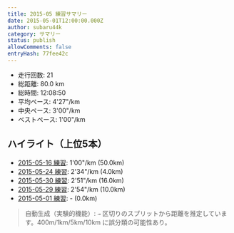 ```yaml
---
title: 2015-05 練習サマリー
date: 2015-05-01T12:00:00.000Z
author: subaru44k
category: サマリー
status: publish
allowComments: false
entryHash: 77fee42c
---
```

- 走行回数: 21
- 総距離: 80.0 km
- 総時間: 12:08:50
- 平均ペース: 4'27"/km
- 中央ペース: 3'00"/km
- ベストペース: 1'00"/km

## ハイライト（上位5本）
- [2015-05-16 練習](/2015-05-16-b6efeaa54cb31a2c3c41a6dbe531c86f/): 1'00"/km (50.0km)
- [2015-05-24 練習](/2015-05-24-7caa3b32acc8f518b2f6b00e3f772c64/): 2'34"/km (4.0km)
- [2015-05-30 練習](/2015-05-30-ea5da80fe4305a62d79b4da2af210d38/): 2'51"/km (16.0km)
- [2015-05-29 練習](/2015-05-29-317cec7f36a6d3d581489f6318929e59/): 2'54"/km (10.0km)
- [2015-05-01 練習](/2015-05-01-cd9ae1a927dd5ce89bc230fde343ab4e/): - (0.0km)

> 自動生成（実験的機能）: `→` 区切りのスプリットから距離を推定しています。400m/1km/5km/10km に誤分類の可能性あり。
